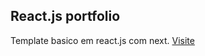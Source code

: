 ## React.js portfolio

Template basico em react.js com next. [Visite](https://apozinn-potfolio.vercel.app)